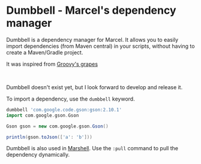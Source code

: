 # Dumbbell - Marcel's dependency manager


Dumbbell is a dependency manager for Marcel. It allows you to easily import dependencies (from Maven central) in your scripts,
without having to create a Maven/Gradle project.

It was inspired from [Groovy's grapes](https://groovy-lang.org/grape.html)

<br/>

Dumbbell doesn't exist yet, but I look forward to develop and release it.


To import a dependency, use the `dumbbell` keyword.

```groovy
dumbbell 'com.google.code.gson:gson:2.10.1'
import com.google.gson.Gson

Gson gson = new com.google.gson.Gson()

println(gson.toJson(['a': 'b']))
```



Dumbbell is also used in [Marshell](./marshell.md). Use the `:pull` command to pull the 
dependency dynamically.